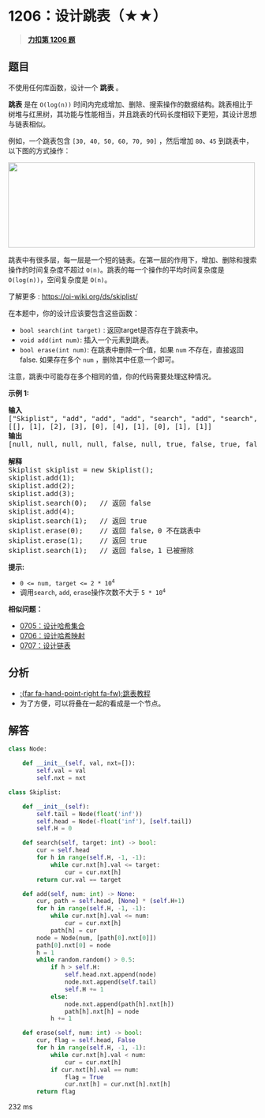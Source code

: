# 1206：设计跳表（★★）


> <u>**[力扣第 1206 题](https://leetcode.cn/problems/design-skiplist/)**</u>

## 题目

<p>不使用任何库函数，设计一个 <strong>跳表</strong> 。</p>

<p><strong>跳表</strong> 是在 <code>O(log(n))</code> 时间内完成增加、删除、搜索操作的数据结构。跳表相比于树堆与红黑树，其功能与性能相当，并且跳表的代码长度相较下更短，其设计思想与链表相似。</p>

<p>例如，一个跳表包含 <code>[30, 40, 50, 60, 70, 90]</code> ，然后增加 <code>80</code>、<code>45</code> 到跳表中，以下图的方式操作：</p>

<p><img alt="" src="https://pic.leetcode.cn/1702370216-mKQcTt-1506_skiplist.gif" style="width: 500px; height: 173px;" /></p>

<p>跳表中有很多层，每一层是一个短的链表。在第一层的作用下，增加、删除和搜索操作的时间复杂度不超过 <code>O(n)</code>。跳表的每一个操作的平均时间复杂度是 <code>O(log(n))</code>，空间复杂度是 <code>O(n)</code>。</p>

<p>了解更多 : <a href="https://oi-wiki.org/ds/skiplist/" target="_blank">https://oi-wiki.org/ds/skiplist/</a></p>

<p>在本题中，你的设计应该要包含这些函数：</p>

<ul>
<li><code>bool search(int target)</code> : 返回target是否存在于跳表中。</li>
<li><code>void add(int num)</code>: 插入一个元素到跳表。</li>
<li><code>bool erase(int num)</code>: 在跳表中删除一个值，如果 <code>num</code> 不存在，直接返回false. 如果存在多个 <code>num</code> ，删除其中任意一个即可。</li>
</ul>

<p>注意，跳表中可能存在多个相同的值，你的代码需要处理这种情况。</p>



<p><strong>示例 1:</strong></p>

<pre>
<b>输入</b>
["Skiplist", "add", "add", "add", "search", "add", "search", "erase", "erase", "search"]
[[], [1], [2], [3], [0], [4], [1], [0], [1], [1]]
<strong>输出</strong>
[null, null, null, null, false, null, true, false, true, false]

<strong>解释</strong>
Skiplist skiplist = new Skiplist();
skiplist.add(1);
skiplist.add(2);
skiplist.add(3);
skiplist.search(0);   // 返回 false
skiplist.add(4);
skiplist.search(1);   // 返回 true
skiplist.erase(0);    // 返回 false，0 不在跳表中
skiplist.erase(1);    // 返回 true
skiplist.search(1);   // 返回 false，1 已被擦除
</pre>



<p><strong>提示:</strong></p>

<ul>
<li><code>0 &lt;= num, target &lt;= 2 * 10<sup>4</sup></code></li>
<li>调用<code>search</code>, <code>add</code>,  <code>erase</code>操作次数不大于 <code>5 * 10<sup>4</sup></code> </li>
</ul>


**相似问题：**
- [0705：设计哈希集合](/leetcode/0705)
- [0706：设计哈希映射](/leetcode/0706)
- [0707：设计链表](/leetcode/0707)


## 分析

- [:(far fa-hand-point-right fa-fw):跳表教程](//www.cs.cmu.edu/~ckingsf/bioinfo-lectures/skiplists.pdf)
- 为了方便，可以将叠在一起的看成是一个节点。


## 解答

```python
class Node:

    def __init__(self, val, nxt=[]):
        self.val = val
        self.nxt = nxt

class Skiplist:

    def __init__(self):
        self.tail = Node(float('inf'))
        self.head = Node(-float('inf'), [self.tail])
        self.H = 0 

    def search(self, target: int) -> bool:
        cur = self.head
        for h in range(self.H, -1, -1):
            while cur.nxt[h].val <= target:
                cur = cur.nxt[h]
        return cur.val == target

    def add(self, num: int) -> None:
        cur, path = self.head, [None] * (self.H+1)
        for h in range(self.H, -1, -1):
            while cur.nxt[h].val <= num:
                cur = cur.nxt[h]
            path[h] = cur
        node = Node(num, [path[0].nxt[0]])
        path[0].nxt[0] = node
        h = 1
        while random.random() > 0.5:
            if h > self.H:
                self.head.nxt.append(node)
                node.nxt.append(self.tail)
                self.H += 1
            else:
                node.nxt.append(path[h].nxt[h])
                path[h].nxt[h] = node
            h += 1

    def erase(self, num: int) -> bool:
        cur, flag = self.head, False
        for h in range(self.H, -1, -1):
            while cur.nxt[h].val < num:
                cur = cur.nxt[h]
            if cur.nxt[h].val == num:
                flag = True
                cur.nxt[h] = cur.nxt[h].nxt[h]
        return flag
```
232 ms

